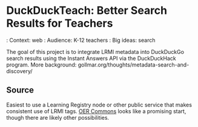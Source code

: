 # DuckDuckTeach: Better Search Results for Teachers

: Context: web
: Audience: K-12 teachers
: Big ideas: search

The goal of this project is to integrate LRMI metadata into DuckDuckGo search results using the Instant Answers API via the DuckDuckHack program. More background: gollmar.org/thoughts/metadata-search-and-discovery/

## Source

Easiest to use a Learning Registry node or other public service that makes consistent use of LRMI tags. [OER Commons](http://www.oercommons.org) looks like a promising start, though there are likely other possibilities.
